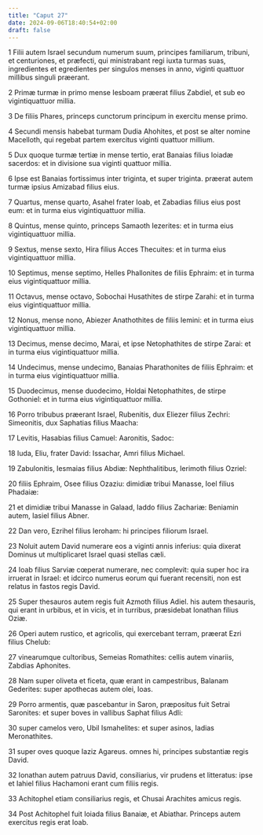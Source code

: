 ```yaml
---
title: "Caput 27"
date: 2024-09-06T18:40:54+02:00
draft: false
---
```




1 Filii autem Israel secundum numerum suum, principes familiarum, tribuni, et centuriones, et præfecti, qui ministrabant regi iuxta turmas suas, ingredientes et egredientes per singulos menses in anno, viginti quattuor millibus singuli præerant.

2 Primæ turmæ in primo mense Iesboam præerat filius Zabdiel, et sub eo vigintiquattuor millia.

3 De filiis Phares, princeps cunctorum principum in exercitu mense primo.

4 Secundi mensis habebat turmam Dudia Ahohites, et post se alter nomine Macelloth, qui regebat partem exercitus viginti quattuor millium.

5 Dux quoque turmæ tertiæ in mense tertio, erat Banaias filius Ioiadæ sacerdos: et in divisione sua viginti quattuor millia.

6 Ipse est Banaias fortissimus inter triginta, et super triginta. præerat autem turmæ ipsius Amizabad filius eius.

7 Quartus, mense quarto, Asahel frater Ioab, et Zabadias filius eius post eum: et in turma eius vigintiquattuor millia.

8 Quintus, mense quinto, princeps Samaoth Iezerites: et in turma eius vigintiquattuor millia.

9 Sextus, mense sexto, Hira filius Acces Thecuites: et in turma eius vigintiquattuor millia.

10 Septimus, mense septimo, Helles Phallonites de filiis Ephraim: et in turma eius vigintiquattuor millia.

11 Octavus, mense octavo, Sobochai Husathites de stirpe Zarahi: et in turma eius vigintiquattuor millia.

12 Nonus, mense nono, Abiezer Anathothites de filiis Iemini: et in turma eius vigintiquattuor millia.

13 Decimus, mense decimo, Marai, et ipse Netophathites de stirpe Zarai: et in turma eius vigintiquattuor millia.

14 Undecimus, mense undecimo, Banaias Pharathonites de filiis Ephraim: et in turma eius vigintiquattuor millia.

15 Duodecimus, mense duodecimo, Holdai Netophathites, de stirpe Gothoniel: et in turma eius vigintiquattuor millia.

16 Porro tribubus præerant Israel, Rubenitis, dux Eliezer filius Zechri: Simeonitis, dux Saphatias filius Maacha:

17 Levitis, Hasabias filius Camuel: Aaronitis, Sadoc:

18 Iuda, Eliu, frater David: Issachar, Amri filius Michael.

19 Zabulonitis, Iesmaias filius Abdiæ: Nephthalitibus, Ierimoth filius Ozriel:

20 filiis Ephraim, Osee filius Ozaziu: dimidiæ tribui Manasse, Ioel filius Phadaiæ:

21 et dimidiæ tribui Manasse in Galaad, Iaddo filius Zachariæ: Beniamin autem, Iasiel filius Abner.

22 Dan vero, Ezrihel filius Ieroham: hi principes filiorum Israel.

23 Noluit autem David numerare eos a viginti annis inferius: quia dixerat Dominus ut multiplicaret Israel quasi stellas cæli.

24 Ioab filius Sarviæ cœperat numerare, nec complevit: quia super hoc ira irruerat in Israel: et idcirco numerus eorum qui fuerant recensiti, non est relatus in fastos regis David.

25 Super thesauros autem regis fuit Azmoth filius Adiel. his autem thesauris, qui erant in urbibus, et in vicis, et in turribus, præsidebat Ionathan filius Oziæ.

26 Operi autem rustico, et agricolis, qui exercebant terram, præerat Ezri filius Chelub:

27 vinearumque cultoribus, Semeias Romathites: cellis autem vinariis, Zabdias Aphonites.

28 Nam super oliveta et ficeta, quæ erant in campestribus, Balanam Gederites: super apothecas autem olei, Ioas.

29 Porro armentis, quæ pascebantur in Saron, præpositus fuit Setrai Saronites: et super boves in vallibus Saphat filius Adli:

30 super camelos vero, Ubil Ismahelites: et super asinos, Iadias Meronathites.

31 super oves quoque Iaziz Agareus. omnes hi, principes substantiæ regis David.

32 Ionathan autem patruus David, consiliarius, vir prudens et litteratus: ipse et Iahiel filius Hachamoni erant cum filiis regis.

33 Achitophel etiam consiliarius regis, et Chusai Arachites amicus regis.

34 Post Achitophel fuit Ioiada filius Banaiæ, et Abiathar. Princeps autem exercitus regis erat Ioab.


